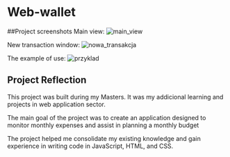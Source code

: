 # Web-wallet
##Project screenshots
Main view:
![main_view](https://github.com/user-attachments/assets/81847741-9092-40e8-b7ab-1db61a5f353c)

New transaction window:
![nowa_transakcja](https://github.com/user-attachments/assets/08c27c96-587c-44bd-965e-00445994c0ce)

The example of use:
![przyklad](https://github.com/user-attachments/assets/bace03ee-71ba-4d70-a0eb-e27332b5acd0)


## Project Reflection

This project was built during my Masters. It was my addicional learning and projects in web application sector.

The main goal of the project was to create an application designed to monitor monthly expenses and assist in planning a monthly budget

The project helped me consolidate my existing knowledge and gain experience in writing code in JavaScript, HTML, and CSS. 

